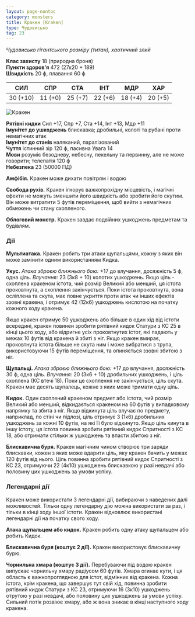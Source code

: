 ```yaml
---
layout: page-nontoc
category: monsters
title: Кракен [Kraken]
type: Чудовисько
tag: 23
---
```


_Чудовисько гігантського розміру (титан), хаотичний злий_

**Клас захисту** 18 (природна броня)    
**Пункти здоров'я** 472 (27к20 + 189)    
**Швидкість** 20 ф, плавання 60 ф

| СИЛ      | СПР     | СТА     | ІНТ     | МДР     | ХАР     |
| -------- | ------- | ------- | ------- | ------- | ------- |
| 30 (+10) | 11 (+0) | 25 (+7) | 22 (+6) | 18 (+4) | 20 (+5) |

![Кракен](https://www.dndbeyond.com/avatars/thumbnails/30832/215/1000/1000/638063833096065593.png)

**Рятівні кидки** Сил +17, Спр +7, Ста +14, Інт +13, Мдр +11    
**Імунітет до ушкоджень** блискавка; дробильні, колоті та рубані проти немагічних атак    
**Імунітет до станів** наляканий, паралізований    
**Чуття** істинний зір 120 ф, пасивна Увага 14    
**Мови** розуміє безодневу, небесну, пекельну та первинну, але не може говорити; телепатія 120 ф    
**Небезпека** 23 (50000 ПД)    

**Амфібія.** Кракен може дихати повітрям і водою    

**Свобода рухів.** Кракен ігнорує важкопрохідну місцевість, і магічні ефекти не можуть зменшити його швидкість або зробити його скутим. Він може витратити 5 футів переміщення, щоб вийти з немагічних обмежень чи стану схопленого.    

**Облоговий монстр.** Кракен завдає подвійних ушкоджень предметам та будівлям.

### Дії
**Мультиатака.** Кракен робить три атаки щупальцями, кожну з яких він може замінити одним використанням Кидка.    

**Укус.** _Атака зброєю ближнього бою:_ +17 до влучання, досяжність 5 ф, одна ціль. _Влучання:_ 23 (3к8 + 10) колотих ушкоджень. Якщо ціль - схоплена кракеном істота, чий розмір Великий або менший, ця істота проковтнута, а схоплення закінчується. Поки істота проковтнута, вона осліплена та скута, має повне укриття проти атак чи інших ефектів ззовні кракена, і отримує 42 (12к6) ушкоджень кислотою на початку кожного ходу кракена.    

Якщо кракен отримує 50 ушкоджень або більше в один хід від істоти всередині, кракен повинен зробити рятівний кидок Статури з КС 25 в кінці цього ходу, або відригне усіх проковтнутих істот, які падають у межах 10 футів від кракена й збиті з ніг. Якщо кракен вмирає, проковтнута істота більше не скута ним і може вибратися з трупа, використовуючи 15 футів переміщення, та опиняється ззовні збитою з ніг.    

**Щупальці.** _Атака зброєю ближнього бою:_ +17 до влучання, досяжність 30 ф, одна ціль. _Влучання:_ 20 (3к6 + 10) дробильних ушкоджень, і ціль схоплена (КС втечі 18). Поки це схоплення не закінчується, ціль скута. Кракен має десять щупалець, кожне з яких може тримати одну ціль.    

**Кидок.** Один схоплений кракеном предмет або істота, чий розмір Великий або менший, відкидається кракеном на 60 футів у випадковому напрямку та збита з ніг. Якщо відкинута ціль влучає по предмету, наприклад, по стіні чи підлозі, ціль отримує 3 (1к6) дробильних ушкоджень за кожні 10 футів, на які її було відкинуто. Якщо ціль кинута в іншу істоту, ця істота повинна зробити рятівний кидок Спритності з КС 18, або отримати стільки ж ушкоджень та впасти збитою з ніг.    

**Блискавична буря.** Кракен магічним чином створює три заряди блискавки, кожен з яких може вдарити ціль, яку кракен бачить у межах 120 футів від нього. Ціль повинна зробити рятівний кидок Спритності з КС 23, отримуючи 22 (4к10) ушкоджень блискавкою у разі невдачі або половину цих ушкоджень за умови успіху.

### Легендарні дії
Кракен може використати 3 легендарні дії, вибираючи з наведених далі можливостей. Тільки одну легендарну дію можна використати за раз, і тільки в кінці ходу іншої істоти. Кракен відновлює використані легендарні дії на початку свого ходу.    

**Атака щупальцем або кидок.** Кракен робить одну атаку щупальцем або робить Кидок.    

**Блискавична буря (коштує 2 дії).** Кракен використовує блискавичну бурю.    

**Чорнильна хмара (коштує 3 дії).** Перебуваючи під водою кракен випускає чорнильну хмару радіусом 60 футів. Хмара огинає кути, і ця область є важкопроглядною для істот, відмінних від кракена. Кожна істота, крім кракена, що завершує тут свій хід, повинна зробити рятівний кидок Статури з КС 23, отримуючи 16 (3к10) ушкоджень отрутою у разі невдачі, або половину цих ушкоджень за умови успіху. Сильний потік розвіює хмару, або ж вона зникає в кінці наступного ходу кракена.
